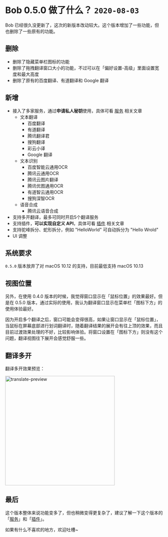 # Bob 0.5.0 做了什么？ `2020-08-03`

Bob 已经很久没更新了，这次的新版本改动较大。这个版本增加了一些功能，但也删除了一些原有的功能。

## 删除

* 删除了隐藏菜单栏图标的功能
* 删除了拖拽翻译窗口大小的功能，不过可以在「偏好设置-高级」里面设置宽度和最大高度
* 删除了原有的百度翻译、有道翻译和 Google 翻译

## 新增

* 接入了多家服务，通过**申请私人秘钥**使用，具体可看 [服务](general/advance/service) 相关文章
    * 文本翻译
        * 百度翻译	
        * 有道翻译
        * 腾讯翻译君
        * 搜狗翻译
        * 彩云小译
        * Google 翻译
    * 文本识别
        * 百度智能云通用OCR
        * 腾讯云通用OCR
        * 腾讯云图片翻译
        * 腾讯优图通用OCR
        * 有道智云通用OCR
        * 搜狗深智OCR
    * 语音合成
        * 腾讯云语音合成
* 支持多开翻译，最多可同时开启5个翻译服务
* 支持插件，**可以实现自定义 API**，具体可看 [插件](general/advance/plugin) 相关文章
* 支持驼峰拆分、蛇形拆分，例如 "HelloWorld" 可自动拆分为 "Hello Wrold"
* UI 调整

## 系统要求

`0.5.0` 版本放弃了对 macOS 10.12 的支持，目前最低支持 macOS 10.13

## 视图位置

另外，在使用 0.4.0 版本的时候，我觉得窗口显示在「鼠标位置」的效果最好。但是在 0.5.0 版本，通过实际的使用，我认为翻译窗口显示在菜单栏「图标下方」的使用体验最好。

因为开启多个翻译之后，窗口可能会变得很高，如果让窗口显示在「鼠标位置」，当鼠标在屏幕底部进行划词翻译时，随着翻译结果的展开会有往上顶的效果，而且目前过渡效果处理的不好，比较影响体验。将窗口设置在「图标下方」则没有这个问题，翻译视图往下展开会感觉舒服一些。

## 翻译多开

翻译多开效果预览：

<img src="https://gh.wwang.de/ripperhe/oss/master/2020/0807/translate-preview.png" alt="translate-preview" width="350" />

## 最后

这个版本整体来说功能变多了，但也稍微变得更复杂了，建议了解一下这个版本的「[服务](general/advance/service)」和「[插件](general/advance/plugin)」。

如果有什么不喜欢的地方，欢迎吐槽~

